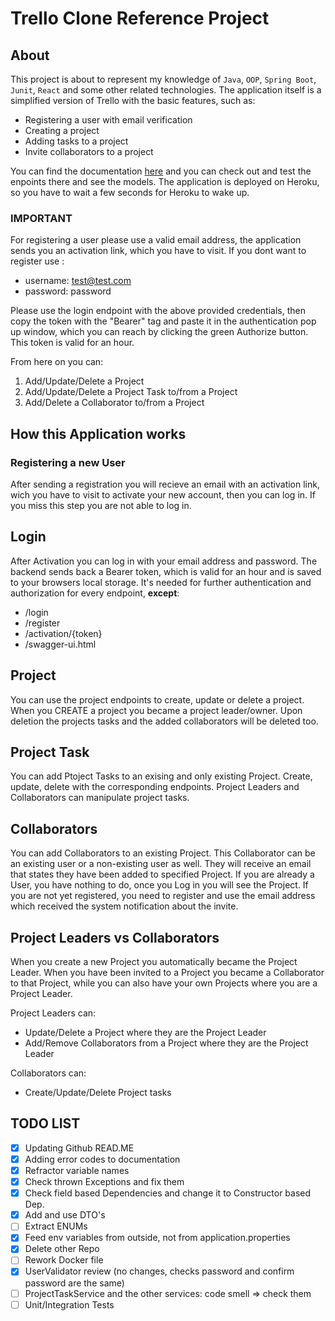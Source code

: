 # Trello Clone Reference Project

## About
This project is about to represent my knowledge of  `Java`, `OOP`, `Spring Boot`, `Junit`, `React` and some other related technologies.
The application itself is a simplified version of Trello with the basic features, such as:
- Registering a user with email verification
- Creating a project
- Adding tasks to a project
- Invite collaborators to a project

You can find the documentation [here](https://trello-clone-ms.herokuapp.com/swagger-ui.html) and you can check out and test the enpoints there and see the models. The application is deployed on Heroku, so you have to wait a few seconds for Heroku to wake up.

### IMPORTANT

For registering a user please use a valid email address, the application sends you an activation link, which you have to visit.
If you dont want to register use :

- username: test@test.com
- password: password

Please use the login endpoint with the above provided credentials,
then copy the token with the "Bearer" tag and paste it in the authentication pop up window, which you can reach by clicking the green Authorize button.
This token is valid for an hour.

From here on you can:
1. Add/Update/Delete a Project
2. Add/Update/Delete a Project Task to/from a Project
3. Add/Delete a Collaborator to/from a Project

## How this Application works

### Registering a new User
After sending a registration you will recieve an email with an activation link, wich you have to visit to activate your new account, then you can log in.
If you miss this step you are not able to log in.

## Login
After Activation you can log in with your email address and password. The backend sends back a Bearer token, which is valid for an hour and is saved to your browsers local storage. It's needed for further authentication and authorization for every endpoint, **except**:
- /login
- /register
- /activation/{token}
- /swagger-ui.html

## Project
You can use the project endpoints to create, update or delete a project. When you CREATE a project you became a project leader/owner.
Upon deletion the projects tasks and the added collaborators will be deleted too.

## Project Task
You can add Ptoject Tasks to an exising and only existing Project. Create, update, delete with the corresponding endpoints. Project Leaders and Collaborators can manipulate project tasks.

## Collaborators
You can add Collaborators to an existing Project. This Collaborator can be an existing user or a non-existing user as well. They will receive an email that states they have been added to specified Project. If you are already a User, you have nothing to do, once you Log in you will see the Project. If you are not yet registered, you need to register and use the email address which received the system notification about the invite.

## Project Leaders vs Collaborators
When you create a new Project you automatically became the Project Leader.
When you have been invited to a Project you became a Collaborator to that Project, while you can also have your own Projects where you are a Project Leader. 

Project Leaders can:
- Update/Delete a Project where they are the Project Leader
- Add/Remove Collaborators from a Project where they are the Project Leader

Collaborators can:
- Create/Update/Delete Project tasks


## TODO LIST
- [x] Updating Github READ.ME
- [x] Adding error codes to documentation
- [x] Refractor variable names
- [x] Check thrown Exceptions and fix them
- [x] Check field based Dependencies and change it to Constructor based Dep.
- [x] Add and use DTO's
- [ ] Extract ENUMs
- [x] Feed env variables from outside, not from application.properties
- [x] Delete other Repo
- [ ] Rework Docker file
- [x] UserValidator review (no changes, checks password and confirm password are the same)
- [ ] ProjectTaskService and the other services: code smell => check them
- [ ] Unit/Integration Tests